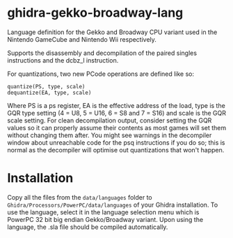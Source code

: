 # ghidra-gekko-broadway-lang
Language definition for the Gekko and Broadway CPU variant used in the Nintendo GameCube and Nintendo Wii respectively.

Supports the disassembly and decompilation of the paired singles instructions and the dcbz_l instruction.

For quantizations, two new PCode operations are defined like so:

    quantize(PS, type, scale)
    dequantize(EA, type, scale)

Where PS is a ps register, EA is the effective address of the load, type is the GQR type setting (4 = U8, 5 = U16, 6 = S8 and 7 = S16) and scale is the GQR scale setting. For clean decompilation output, consider setting the GQR values so it can properly assume their contents as most games will set them without changing them after. You might see warnings in the decompiler window about unreachable code for the psq instructions if you do so; this is normal as the decompiler will optimise out quantizations that won't happen.

# Installation

Copy all the files from the `data/languages` folder to `Ghidra/Processors/PowerPC/data/languages` of your Ghidra installation. To use the language, select it in the language selection menu which is PowerPC 32 bit big endian Gekko/Broadway variant. Upon using the language, the .sla file should be compiled automatically.
